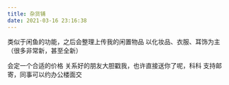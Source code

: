 ```yaml
---
title: 杂货铺
date: 2021-03-16 23:16:38
---
```


类似于闲鱼的功能，之后会整理上传我的闲置物品
以化妆品、衣服、耳饰为主（很多非常新，甚至全新）

会定一个合适的价格
关系好的朋友大胆戳我，也许直接送你了呢，科科
支持邮寄，同事可以约办公楼面交